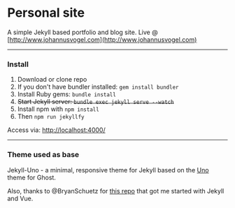 # Personal site

A simple Jekyll based portfolio and blog site. Live @ [http://www.johannusvogel.com](http://www.johannusvogel.com)

---

### Install

1. Download or clone repo
3. If you don't have bundler installed: `gem install bundler`
3. Install Ruby gems: `bundle install`
4. ~~Start Jekyll server: `bundle exec jekyll serve --watch`~~
5. Install npm with `npm install`
6. Then `npm run jekyllfy`


Access via: [http://localhost:4000/](http://localhost:4000/)

---

### Theme used as base

Jekyll-Uno - a minimal, responsive theme for Jekyll based on the [Uno](https://github.com/daleanthony/Uno) theme for Ghost.

Also, thanks to @BryanSchuetz for [this repo](https://github.com/BryanSchuetz/vue-jekyll) that got me started with Jekyll and Vue.

